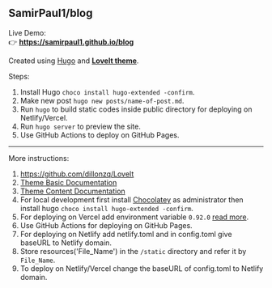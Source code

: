 ## SamirPaul1/blog

Live Demo: \
👉 **https://samirpaul1.github.io/blog** 


Created using [Hugo](https://gohugo.io/getting-started/installing/) and [**LoveIt theme**](https://github.com/dillonzq/LoveIt).

Steps:
1. Install Hugo ```choco install hugo-extended -confirm```.
2. Make new post ```hugo new posts/name-of-post.md```.
3. Run ```hugo``` to build static codes inside public directory for deploying on Netlify/Vercel.
4. Run ```hugo server``` to preview the site. 
5. Use GitHub Actions to deploy on GitHub Pages.

---

More instructions:
1. https://github.com/dillonzq/LoveIt
2. [Theme Basic Documentation](https://hugoloveit.com/theme-documentation-basics/)
3. [Theme Content Documentation](https://hugoloveit.com/theme-documentation-content/)
4. For local development first install [Chocolatey](https://docs.chocolatey.org/en-us/choco/setup#install-from-powershell-v3) as administrator then install hugo ```choco install hugo-extended -confirm```.
5. For deploying on Vercel add environment variable ```0.92.0``` [read more](https://github.com/vercel/vercel/discussions/5834#discussioncomment-2544322).
6. Use GitHub Actions for deploying on GitHub Pages.
7. For deploying on Netlify add netlify.toml and in config.toml give baseURL to Netlify domain.
8. Store resources('File_Name') in the ```/static``` directory and refer it by ```File_Name```.
9. To deploy on Netlify/Vercel change the baseURL of config.toml to Netlify domain.
